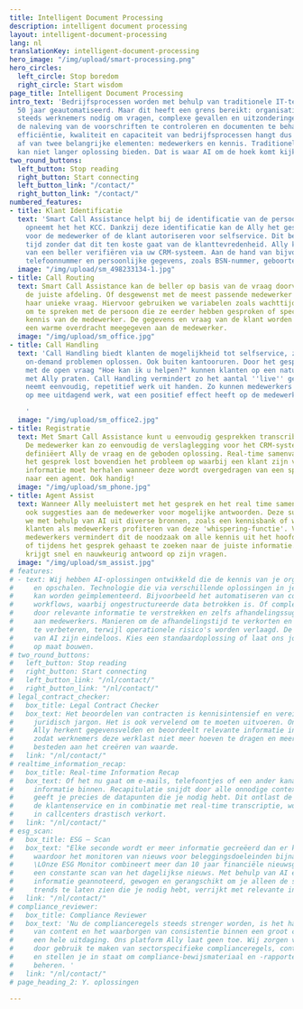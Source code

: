 ```yaml
---
title: Intelligent Document Processing
description: intelligent document processing
layout: intelligent-document-processing
lang: nl
translationKey: intelligent-document-processing
hero_image: "/img/upload/smart-processing.png"
hero_circles:
  left_circle: Stop boredom
  right_circle: Start wisdom
page_title: Intelligent Document Processing
intro_text: 'Bedrijfsprocessen worden met behulp van traditionele IT-technologie al
  50 jaar geautomatiseerd. Maar dit heeft een grens bereikt: organisaties hebben nog
  steeds werknemers nodig om vragen, complexe gevallen en uitzonderingen te behandelen,
  de naleving van de voorschriften te controleren en documenten te behandelen. De
  efficiëntie, kwaliteit en capaciteit van bedrijfsprocessen hangt dus nog steeds
  af van twee belangrijke elementen: medewerkers en kennis. Traditionele IT-technologie
  kan niet langer oplossing bieden. Dat is waar AI om de hoek komt kijken.'
two_round_buttons:
  left_button: Stop reading
  right_button: Start connecting
  left_button_link: "/contact/"
  right_button_link: "/contact/"
numbered_features:
- title: Klant Identificatie
  text: 'Smart Call Assistance helpt bij de identificatie van de persoon die contact
    opneemt het het KCC. Dankzij deze identificatie kan de Ally het gesprek voorbereiden
    voor de medewerker of de klant autoriseren voor selfservice. Dit bespaart veel
    tijd zonder dat dit ten koste gaat van de klanttevredenheid. Ally kan de identiteit
    van een beller verifiëren via uw CRM-systeem. Aan de hand van bijvoorbeeld het
    telefoonnummer en persoonlijke gegevens, zoals BSN-nummer, geboortedatum of postcode. '
  image: "/img/upload/sm_498233134-1.jpg"
- title: Call Routing
  text: Smart Call Assistance kan de beller op basis van de vraag doorverbinden met
    de juiste afdeling. Of desgewenst met de meest passende medewerker voor zijn of
    haar unieke vraag. Hiervoor gebruiken we variabelen zoals wachttijden, een voorkeur
    om te spreken met de persoon die ze eerder hebben gesproken of specifieke vakinhoudelijke
    kennis van de medewerker. De gegevens en vraag van de klant worden uiteraard via
    een warme overdracht meegegeven aan de medewerker.
  image: "/img/upload/sm_office.jpg"
- title: Call Handling
  text: 'Call Handling biedt klanten de mogelijkheid tot selfservice, zo kunnen zij
    on-demand problemen oplossen. Ook buiten kantooruren. Door het gesprek te beginnen
    met de open vraag "Hoe kan ik u helpen?" kunnen klanten op een natuurlijke manier
    met Ally praten. Call Handling vermindert zo het aantal ''live'' gesprekken en
    neemt eenvoudig, repetitief werk uit handen. Zo kunnen medewerkers zich richten
    op mee uitdagend werk, wat een positief effect heeft op de medewerkerstevredenheid.

    '
  image: "/img/upload/sm_office2.jpg"
- title: Registratie
  text: Met Smart Call Assistance kunt u eenvoudig gesprekken transcriberen en samenvatten.
    De medewerker kan zo eenvoudig de verslaglegging voor het CRM-systeem doen. Hierbij
    definiëert Ally de vraag en de geboden oplossing. Real-time samenvatten tijdens
    het gesprek lost bovendien het probleem op waarbij een klant zijn vraag en andere
    informatie moet herhalen wanneer deze wordt overgedragen van een spraakassistent
    naar een agent. Ook handig!
  image: "/img/upload/sm_phone.jpg"
- title: Agent Assist
  text: Wanneer Ally meeluistert met het gesprek en het real time samenvat, doen we
    ook suggesties aan de medewerker voor mogelijke antwoorden. Deze suggesties extraheren
    we met behulp van AI uit diverse bronnen, zoals een kennisbank of website. Zowel
    klanten als medewerkers profiteren van deze 'whispering-functie'. Voor nieuwe
    medewerkers vermindert dit de noodzaak om alle kennis uit het hoofd te leren -
    of tijdens het gesprek gehaast te zoeken naar de juiste informatie. De consument
    krijgt snel en nauwkeurig antwoord op zijn vragen.
  image: "/img/upload/sm_assist.jpg"
# features:
# - text: Wij hebben AI-oplossingen ontwikkeld die de kennis van je organisatie vastleggen
#     en opschalen. Technologie die via verschillende oplossingen in je bedrijfsprocessen
#     kan worden geïmplementeerd. Bijvoorbeeld het automatiseren van complexe document-gebaseerde
#     workflows, waarbij ongestructureerde data betrokken is. Of complexe zaken ondersteunen
#     door relevante informatie te verstrekken en zelfs afhandelingssuggesties te geven
#     aan medewerkers. Manieren om de afhandelingstijd te verkorten en de kwaliteit
#     te verbeteren, terwijl operationele risico's worden verlaagd. De mogelijkheden
#     van AI zijn eindeloos. Kies een standaardoplossing of laat ons jouw eigen oplossing
#     op maat bouwen.
# two_round_buttons:
#   left_button: Stop reading
#   right_button: Start connecting
#   left_button_link: "/nl/contact/"
#   right_button_link: "/nl/contact/"
# legal_contract_checker:
#   box_title: Legal Contract Checker
#   box_text: Het beoordelen van contracten is kennisintensief en vereist kennis van
#     juridisch jargon. Het is ook vervelend om te moeten uitvoeren. Ons AI-platform
#     Ally herkent gegevensvelden en beoordeelt relevante informatie in contracten razendsnel,
#     zodat werknemers deze werklast niet meer hoeven te dragen en meer tijd kunnen
#     besteden aan het creëren van waarde.
#   link: "/nl/contact/"
# realtime_information_recap:
#   box_title: Real-time Information Recap
#   box_text: Of het nu gaat om e-mails, telefoontjes of een ander kanaal, er komt altijd
#     informatie binnen. Recapitulatie snijdt door alle onnodige context en ruis, en
#     geeft je precies de datapunten die je nodig hebt. Dit ontlast de medewerkers van
#     de klantenservice en in combinatie met real-time transcriptie, wordt de verwerkingstijd
#     in callcenters drastisch verkort.
#   link: "/nl/contact/"
# esg_scan:
#   box_title: ESG – Scan
#   box_text: "Elke seconde wordt er meer informatie gecreëerd dan er kan worden geconsumeerd,
#     waardoor het monitoren van nieuws voor beleggingsdoeleinden bijna onmogelijk is.
#     \LOnze ESG Monitor combineert meer dan 10 jaar financiële nieuwsgeschiedenis met
#     een constante scan van het dagelijkse nieuws. Met behulp van AI en NLP wordt de
#     informatie geannoteerd, gewogen en gerangschikt om je alleen de statistieken en
#     trends te laten zien die je nodig hebt, verrijkt met relevante inzichten."
#   link: "/nl/contact/"
# compliance_reviewer:
#   box_title: Compliance Reviewer
#   box_text: 'Nu de complianceregels steeds strenger worden, is het handmatig beoordelen
#     van content en het waarborgen van consistentie binnen een groot compliance-team
#     een hele uitdaging. Ons platform Ally laat geen toe. Wij zorgen voor nauwkeurigheid
#     door gebruik te maken van sectorspecifieke complianceregels, controleren elk stuk
#     en stellen je in staat om compliance-bewijsmateriaal en -rapporten centraal te
#     beheren. '
#   link: "/nl/contact/"
# page_heading_2: Y. oplossingen

---
```

